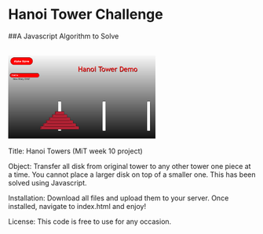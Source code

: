 # Hanoi Tower Challenge
##A Javascript Algorithm to Solve

<br>
<img src = "screenshot.png" width = "300"/>


Title: Hanoi Towers (MiT week 10 project)

Object: Transfer all disk from original tower to any other tower one piece at a time. You cannot place a larger disk on top of a smaller one. This has been solved using Javascript. 

Installation: Download all files and upload them to your server. Once installed, navigate to index.html and enjoy!

License: This code is free to use for any occasion.
